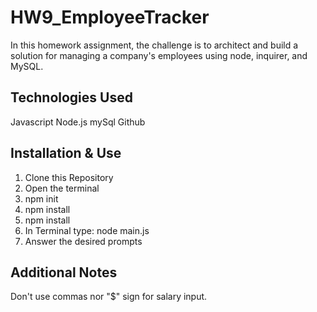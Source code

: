 # HW9_EmployeeTracker

In this homework assignment, the challenge is to architect and build a solution for managing a company's employees using node, inquirer, and MySQL.

## Technologies Used

Javascript
Node.js
mySql
Github

## Installation & Use

1. Clone this Repository
2. Open the terminal
3. npm init
4. npm install
5. npm install
6. In Terminal type: node main.js
7. Answer the desired prompts

## Additional Notes

Don't use commas nor "\$" sign for salary input.
